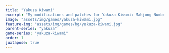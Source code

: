 ```yaml
---
title: "Yakuza Kiwami"
excerpt: "My modifications and patches for Yakuza Kiwami: Mahjong Numbers."
image: "assets/img/games/yakuza-kiwami.jpg"
feature-img: "assets/img/games/bg/yakuza-kiwami.jpg"
parent-series: "yakuza"
game-series: "yakuza-kiwami"
order: 1
juxtapose: true
---
```


